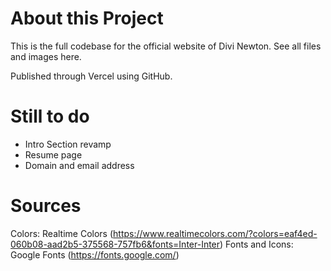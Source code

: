 # About this Project
This is the full codebase for the official website of Divi Newton. See all files and images here.

Published through Vercel using GitHub.

# Still to do

- Intro Section revamp
- Resume page
- Domain and email address

# Sources
Colors: Realtime Colors (https://www.realtimecolors.com/?colors=eaf4ed-060b08-aad2b5-375568-757fb6&fonts=Inter-Inter)
Fonts and Icons: Google Fonts (https://fonts.google.com/)
